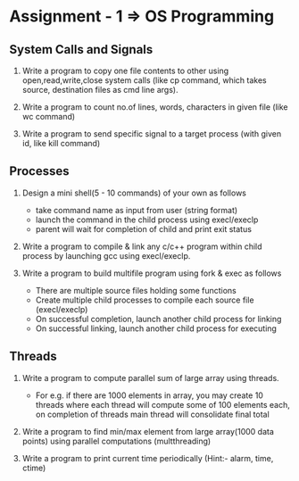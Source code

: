 # Assignment - 1 => OS Programming

## System Calls and Signals
1. Write a program to copy one file contents to other using open,read,write,close system calls (like cp command, which takes source, destination files as cmd line args).

2. Write a program to count no.of lines, words, characters in given file (like wc command)

3. Write a program to send specific signal to a target process (with given id, like kill command)

## Processes
1. Design a mini shell(5 - 10 commands) of your own as follows
   * take command name as input from user (string format)
   * launch the command in the child process using execl/execlp
   * parent will wait for completion of child and print exit status

2. Write a program to compile & link any c/c++ program within child process by launching gcc using execl/execlp.

3. Write a program to build multifile program using fork & exec as follows
   * There are multiple source files holding some functions
   * Create multiple child processes to compile each source file (execl/execlp)
   * On successful completion, launch another child process for linking
   * On successful linking, launch another child process for executing

## Threads
1. Write a program to compute parallel sum of large array using threads.
   * For e.g. if there are 1000 elements in array, you may create 10 threads where each thread will compute some of 100 elements each, on completion of threads main thread will consolidate final total

2. Write a program to find min/max element from large array(1000 data points) using parallel computations (multthreading)

3. Write a program to print current time periodically (Hint:- alarm, time, ctime)
